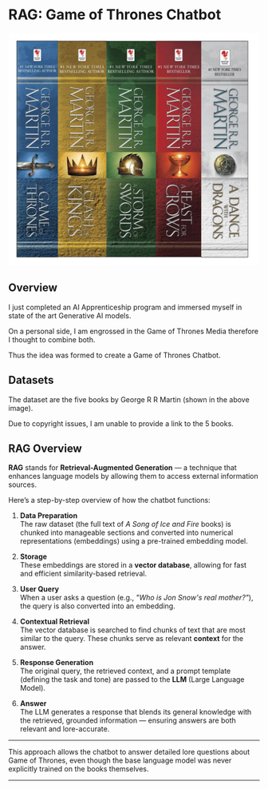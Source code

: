 # RAG: Game of Thrones Chatbot

![Alt text](images/george-r-r-martin-s-a-game-of-thrones-5-book-boxed-set-song-of-ice-and-fire-series.jpg)

## Overview

I just completed an AI Apprenticeship program and immersed myself in state of the art Generative AI models. 

On a personal side, I am engrossed in the Game of Thrones Media therefore I thought to combine both. 

Thus the idea was formed to create a Game of Thrones Chatbot.

## Datasets

The dataset are the five books by George R R Martin (shown in the above image).

Due to copyright issues, I am unable to provide a link to the 5 books.

## RAG Overview

**RAG** stands for **Retrieval-Augmented Generation** — a technique that enhances language models by allowing them to access external information sources.

Here’s a step-by-step overview of how the chatbot functions:

1. **Data Preparation**  
   The raw dataset (the full text of *A Song of Ice and Fire* books) is chunked into manageable sections and converted into numerical representations (embeddings) using a pre-trained embedding model.

2. **Storage**  
   These embeddings are stored in a **vector database**, allowing for fast and efficient similarity-based retrieval.

3. **User Query**  
   When a user asks a question (e.g., *"Who is Jon Snow's real mother?"*), the query is also converted into an embedding.

4. **Contextual Retrieval**  
   The vector database is searched to find chunks of text that are most similar to the query. These chunks serve as relevant **context** for the answer.

5. **Response Generation**  
   The original query, the retrieved context, and a prompt template (defining the task and tone) are passed to the **LLM** (Large Language Model).

6. **Answer**  
   The LLM generates a response that blends its general knowledge with the retrieved, grounded information — ensuring answers are both relevant and lore-accurate.

---

This approach allows the chatbot to answer detailed lore questions about Game of Thrones, even though the base language model was never explicitly trained on the books themselves.

---
